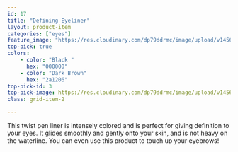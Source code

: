 ```yaml
---
id: 17
title: "Defining Eyeliner"
layout: product-item
categories: ["eyes"]
feature_image: "https://res.cloudinary.com/dp79ddrmc/image/upload/v1456717061/products/defining-eyeliner.jpg"
top-pick: true
colors:
    - color: "Black "
      hex: "000000"
    - color: "Dark Brown"
      hex: "2a1206"
top-pick-id: 3
top-pick-image: https://res.cloudinary.com/dp79ddrmc/image/upload/v1456804124/top-pick/definingLiner.jpg
class: grid-item-2

---
```

This twist pen liner is intensely colored and is perfect for giving definition to your eyes. It glides smoothly and gently onto your skin, and is not heavy on the waterline.  You can even use this product to touch up your eyebrows!